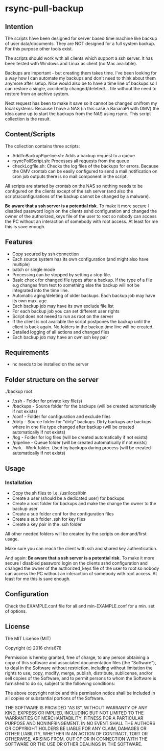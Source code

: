 # rsync-pull-backup

## Intention 

The scripts have been designed for server based time machine like backup of user data/documents. They are NOT designed for a full system backup. For this purpose other tools exist.

The scripts should work with all clients which support a ssh server. It has been tested with Windows and Linux as client (no Mac available).

Backups are important - but creating them takes time. I've been looking for a way how I can automate my backups and don't need to think about them anymore after setup. Nice would also be to have a time line of backups so I can restore a single, accidently changed/deleted/... file without the need to restore from an archive system. 

Next request has been to make it save so it cannot be changed on/from my local systems. Because I have a NAS (in this case a BananaPi with OMV) the idea came up to start the backups from the NAS using rsync. This script collection is the result.

## Content/Scripts
The collection contains three scripts:
* AddToBackupPipeline.sh: Adds a backup request to a queue
* rsyncPollScript.sh: Processes all requests from the queue
* checkLogfile.sh: Checks the log files of the backups for errors. Because the OMV crontab can be easily configured to send a mail notification on cron job outputs there is no mail component in the script.
 
All scripts are started by crontab on the NAS so nothing needs to be configured on the clients except of the ssh server (and also the scripts/configurations of the backup cannot be changed by a malware).



**Be aware that a ssh server is a potential risk.** To make it more secure I disabled password login on the clients sshd configuration and changed the owner of the authorized_keys file of the user to root so nobody can access the PC without an interaction of somebody with root access. At least for me this is save enough. 

## Features
* Copy secured by ssh connection
* Each source system has its own configuration (and might also have multiple)
* batch or single mode
* Processing can be stopped by setting a stop file.
* Basic check for changed file types after a backup. If the type of a file e.g changes from text to something else the backup will not be integrated into the time line.
* Automatic aging/deleting of older backups. Each backup job may have its own max. age.
* Each backup job may have its own exclude file list
* For each backup job you can set different user rights
* Script does not neeed to run as root on the server
* If the client is not available the script postpones the backup until the client is back again. No folders in the backup time line will be created.
* Detailed logging of all actions and changed files
* Each backup job may have an own ssh key pair

## Requirements
* nc needs to be installed on the server

## Folder structure on the server
./backup root
* /.ssh - Folder for private key file(s)
* /backups - Source folder for the backups (will be created automatically if not exists)
* /conf -  Folder for configuration and exclude files
* /dirty - Source folder for "dirty" backups. Dirty backups are backups where in one file type changed after backup (will be created automatically if not exists)
* /log - Folder for log files (will be created automatically if not exists)
* /pipeline - Queue folder (will be created automatically if not exists)
* /wrk - Work folder. Used by backups during process (will be created automatically if not exists)


## Usage
### Installation

* Copy the sh files to i.e. /usr/local/bin
* Create a user (should be a dedicated user) for backups
* Create a root folder for backups and make the change the owner to the backup user 
* Create a sub folder conf for the configuration files
* Create a sub folder .ssh for key files
* Create a key pair in the .ssh folder

All other needed folders will be created by the scripts on demand/first usage.

Make sure you can reach the client with ssh and shared key authentication.

And again: **Be aware that a ssh server is a potential risk.** To make it more secure I disabled password login on the clients sshd configuration and changed the owner of the authorized_keys file of the user to root so nobody can access the PC without an interaction of somebody with root access. At least for me this is save enough. 


## Configuration

Check the EXAMPLE.conf file for all and min-EXAMPLE.conf for a min. set of options.

## License
The MIT License (MIT)

Copyright (c) 2016 chris678

Permission is hereby granted, free of charge, to any person obtaining a copy
of this software and associated documentation files (the "Software"), to deal
in the Software without restriction, including without limitation the rights
to use, copy, modify, merge, publish, distribute, sublicense, and/or sell
copies of the Software, and to permit persons to whom the Software is
furnished to do so, subject to the following conditions:

The above copyright notice and this permission notice shall be included in all
copies or substantial portions of the Software.

THE SOFTWARE IS PROVIDED "AS IS", WITHOUT WARRANTY OF ANY KIND, EXPRESS OR
IMPLIED, INCLUDING BUT NOT LIMITED TO THE WARRANTIES OF MERCHANTABILITY,
FITNESS FOR A PARTICULAR PURPOSE AND NONINFRINGEMENT. IN NO EVENT SHALL THE
AUTHORS OR COPYRIGHT HOLDERS BE LIABLE FOR ANY CLAIM, DAMAGES OR OTHER
LIABILITY, WHETHER IN AN ACTION OF CONTRACT, TORT OR OTHERWISE, ARISING FROM,
OUT OF OR IN CONNECTION WITH THE SOFTWARE OR THE USE OR OTHER DEALINGS IN THE
SOFTWARE.
